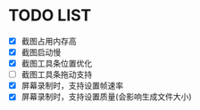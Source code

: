 # TODO LIST

- [x] 截图占用内存高
- [x] 截图启动慢
- [x] 截图工具条位置优化
- [ ] 截图工具条拖动支持
- [x] 屏幕录制时，支持设置帧速率
- [x] 屏幕录制时，支持设置质量(会影响生成文件大小)